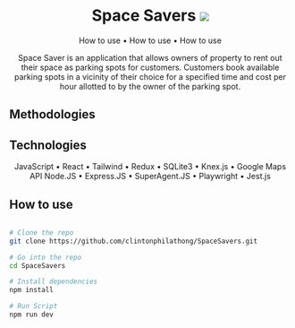 <h1 align='center'>
    Space Savers
    <img src="https://github.com/clintonphilathong/Space-Savers/blob/main/src/gif/space-saver.gif">
</h1>



<p align='center'>
    <a>How to use</a> •
    <a>How to use</a> • 
    <a>How to use</a> 
</p>

<p align='center'>
Space Saver is an application that allows owners of property to rent out their space as parking spots for customers. Customers book available parking spots in a vicinity of their choice for a specified time and cost per hour allotted to by the owner of the parking spot.
</p>

## Methodologies

##  Technologies 
<p align='center'>
 JavaScript • React • Tailwind • Redux • SQLite3 • Knex.js • Google Maps API
 Node.JS • Express.JS • SuperAgent.JS • Playwright • Jest.js 
</p>

## How to use

```bash

# Clone the repo
git clone https://github.com/clintonphilathong/SpaceSavers.git

# Go into the repo
cd SpaceSavers

# Install dependencies 
npm install

# Run Script
npm run dev

```
